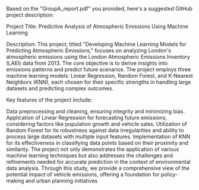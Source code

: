 
Based on the "GroupA_report.pdf" you provided, here's a suggested GitHub project description:

Project Title: Predictive Analysis of Atmospheric Emissions Using Machine Learning

Description:
This project, titled "Developing Machine Learning Models for Predicting Atmospheric Emissions," focuses on analyzing London's atmospheric emissions using the London Atmospheric Emissions Inventory (LAEI) data from 2013. 
The core objective is to derive insights into emissions patterns and predict future scenarios. The project employs three machine learning models: Linear Regression, Random Forest, and K-Nearest Neighbors (KNN), 
each chosen for their specific strengths in handling large datasets and predicting complex outcomes.

Key features of the project include:

Data preprocessing and cleaning, ensuring integrity and minimizing bias.
Application of Linear Regression for forecasting future emissions, considering factors like population growth and vehicle sales.
Utilization of Random Forest for its robustness against data irregularities and ability to process large datasets with multiple input features.
Implementation of KNN for its effectiveness in classifying data points based on their proximity and similarity.
The project not only demonstrates the application of various machine learning techniques but also addresses the challenges and refinements needed for accurate prediction in the context of environmental data analysis. Through this study, we provide a comprehensive view of the potential impact of vehicle emissions, offering a foundation for policy-making and urban planning initiatives
